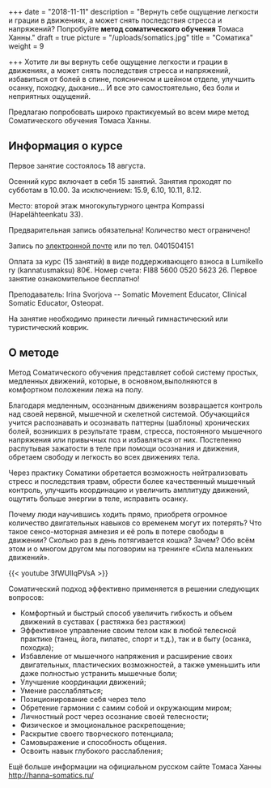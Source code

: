 +++
date = "2018-11-11"
description = "Вернуть себе ощущение легкости и грации в движениях, а может снять последствия стресса и напряжений? Попробуйте **метод соматического обучения** Томаса Ханны."
draft = true
picture = "/uploads/somatics.jpg"
title = "Cоматика"
weight = 9

+++
Хотите ли вы вернуть себе ощущение легкости и грации в движениях, а может снять последствия стресса и напряжений, избавиться от болей в спине, поясничном и шейном отделе, улучшить осанку, походку, дыхание… И все это самостоятельно, без боли и неприятных ощущений.

Предлагаю попробовать широко практикуемый во всем мире метод Соматического обучения Томаса Ханны.

## Информация о курсе

Первое занятие состоялось 18 августа.

Осенний курс включает в себя 15 занятий. Занятия проходят по субботам в 10.00. За исключением: 15.9, 6.10, 10.11, 8.12.

Место: второй этаж многокультурного центра Kompassi (Hapelähteenkatu 33).

Предварительная запись обязательна! Количество мест ограничено!

Запись по [электронной почте](mailto:valproshkina@gmail.com) или по тел. 0401504151

Оплата за курс (15 занятий) в виде поддерживающего взноса в Lumikello ry (kannatusmaksu) 80€. Номер счета: FI88 5600 0520 5623 26. Первое занятие ознакомительное бесплатно!

Преподаватель: Irina Svorjova -- Somatic Movement Educator, Clinical Somatic Educator, Osteopat.

На занятие необходимо принести личный гимнастический или туристический коврик.

## О методе

Метод Соматического обучения представляет собой систему простых, медленных движений, которые, в основном,выполняются в комфортном положении лежа на полу.

Благодаря медленным, осознанным движениям возвращается контроль над своей нервной, мышечной и скелетной системой. Обучающийся учится распознавать и осознавать паттерны (шаблоны) хронических болей, возникших в результате травм, стресса, постоянного мышечного напряжения или привычных поз и избавляться от них. Постепенно распутывая зажатости в теле при помощи осознания и движения, обретаем свободу и легкость во всех движениях тела.

Через практику Соматики обретается возможность нейтрализовать стресс и последствия травм, обрести более качественный мышечный контроль, улучшить координацию и увеличить амплитуду движений, ощутить больше энергии в теле, исправить осанку.

Почему люди научившись ходить прямо, приобретя огромное количество двигательных навыков со временем могут их потерять? Что такое сенсо-моторная амнезия и её роль в потере свободы в движении? Сколько раз в день потягивается кошка? Зачем? Обо всём этом и о многом другом мы поговорим на тренинге «Сила маленьких движений».

{{< youtube 3fWUIlqPVsA >}}

Соматический подход эффективно применяется в решении следующих вопросов:

* Комфортный и быстрый способ увеличить гибкость и объем движений в суставах
( растяжка без растяжки)
* Эффективное управление своим телом как в любой телесной практике (танец, йога, пилатес, спорт и т.д.), так и в быту (осанка, походка);
* Избавление от мышечного напряжения и расширение своих двигательных, пластических возможностей, а также уменьшить или даже полностью устранить мышечные боли;
* Улучшение координации движений;
* Умение расслабляться;
* Позиционирование себя через тело
* Обретение гармонии с самим собой и окружающим миром;
* Личностный рост через осознание своей телесности;
* Физическое и эмоциональное раскрепощение;
* Раскрытие своего творческого потенциала;
* Самовыражение и способность общения.
* Освоить навык глубокого расслабления;

Ещё больше информации на официальном русском сайте Томаса Ханны http://hanna-somatics.ru/